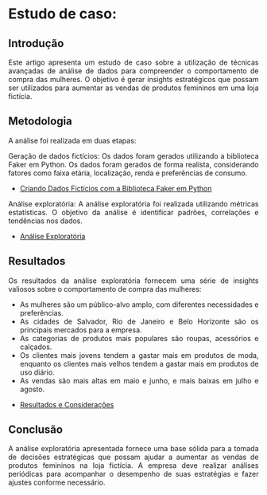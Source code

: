 # Estudo de caso:

<div align="justify">

## Introdução

Este artigo apresenta um estudo de caso sobre a utilização de técnicas avançadas de análise de dados para compreender o comportamento de compra das mulheres. O objetivo é gerar insights estratégicos que possam ser utilizados para aumentar as vendas de produtos femininos em uma loja fictícia.
  
## Metodologia

A análise foi realizada em duas etapas:

Geração de dados fictícios: Os dados foram gerados utilizando a biblioteca Faker em Python. Os dados foram gerados de forma realista, considerando fatores como faixa etária, localização, renda e preferências de consumo.
  
- [Criando Dados Fictícios com a Biblioteca Faker em Python](faker.md)
  
Análise exploratória: A análise exploratória foi realizada utilizando métricas estatísticas. O objetivo da análise é identificar padrões, correlações e tendências nos dados.

- [Análise Exploratória](analise_exploratoria.md)

## Resultados

Os resultados da análise exploratória fornecem uma série de insights valiosos sobre o comportamento de compra das mulheres:

* As mulheres são um público-alvo amplo, com diferentes necessidades e preferências.
* As cidades de Salvador, Rio de Janeiro e Belo Horizonte são os principais mercados para a empresa.
* As categorias de produtos mais populares são roupas, acessórios e calçados.
* Os clientes mais jovens tendem a gastar mais em produtos de moda, enquanto os clientes mais velhos tendem a gastar mais em produtos de uso diário.
* As vendas são mais altas em maio e junho, e mais baixas em julho e agosto.
  
- [Resultados e Considerações](resultados.md)
    
## Conclusão 
A análise exploratória apresentada fornece uma base sólida para a tomada de decisões estratégicas que possam ajudar a aumentar as vendas de produtos femininos na loja fictícia. A empresa deve realizar análises periódicas para acompanhar o desempenho de suas estratégias e fazer ajustes conforme necessário.


</div>
